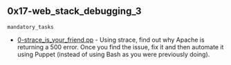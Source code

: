 ## 0x17-web_stack_debugging_3

`mandatory_tasks`

* [0-strace_is_your_friend.pp](https://github.com/j88moja-code/alx-system_engineering-devops/blob/main/0x17-web_stack_debugging_3/0-strace_is_your_friend.pp) - Using strace, find out why Apache is returning a 500 error. Once you find the issue, fix it and then automate it using Puppet (instead of using Bash as you were previously doing).
